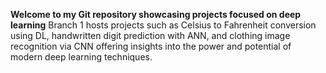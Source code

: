 **Welcome to my Git repository showcasing projects focused on deep learning**
Branch 1 hosts projects such as Celsius to Fahrenheit conversion using DL, handwritten digit prediction with ANN, and clothing image recognition via CNN
offering insights into the power and potential of modern deep learning techniques.





